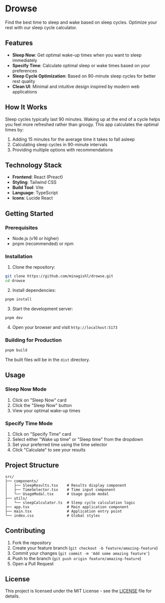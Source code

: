# Drowse

Find the best time to sleep and wake based on sleep cycles. Optimize your rest with our sleep cycle calculator.

## Features

- **Sleep Now**: Get optimal wake-up times when you want to sleep immediately
- **Specify Time**: Calculate optimal sleep or wake times based on your preferences
- **Sleep Cycle Optimization**: Based on 90-minute sleep cycles for better rest quality
- **Clean UI**: Minimal and intuitive design inspired by modern web applications

## How It Works

Sleep cycles typically last 90 minutes. Waking up at the end of a cycle helps you feel more refreshed rather than groogy. This app calculates the optimal times by:

1. Adding 15 minutes for the average time it takes to fall asleep
2. Calculating sleep cycles in 90-minute intervals
3. Providing multiple options with recommendations

## Technology Stack

- **Frontend**: React (Preact)
- **Styling**: Tailwind CSS
- **Build Tool**: Vite
- **Language**: TypeScript
- **Icons**: Lucide React

## Getting Started

### Prerequisites

- Node.js (v16 or higher)
- pnpm (recommended) or npm

### Installation

1. Clone the repository:

```bash
git clone https://github.com/minagishl/drowse.git
cd drowse
```

2. Install dependencies:

```bash
pnpm install
```

3. Start the development server:

```bash
pnpm dev
```

4. Open your browser and visit `http://localhost:5173`

### Building for Production

```bash
pnpm build
```

The built files will be in the `dist` directory.

## Usage

### Sleep Now Mode

1. Click on "Sleep Now" card
2. Click the "Sleep Now" button
3. View your optimal wake-up times

### Specify Time Mode

1. Click on "Specify Time" card
2. Select either "Wake up time" or "Sleep time" from the dropdown
3. Set your preferred time using the time selector
4. Click "Calculate" to see your results

## Project Structure

```
src/
├── components/
│   ├── SleepResults.tsx    # Results display component
│   ├── TimeSelector.tsx    # Time input component
│   └── UsageModal.tsx      # Usage guide modal
├── utils/
│   └── sleepCalculator.ts  # Sleep cycle calculation logic
├── app.tsx                 # Main application component
├── main.tsx                # Application entry point
└── index.css               # Global styles
```

## Contributing

1. Fork the repository
2. Create your feature branch (`git checkout -b feature/amazing-feature`)
3. Commit your changes (`git commit -m 'Add some amazing feature'`)
4. Push to the branch (`git push origin feature/amazing-feature`)
5. Open a Pull Request

## License

This project is licensed under the MIT License - see the [LICENSE](LICENSE) file for details.
